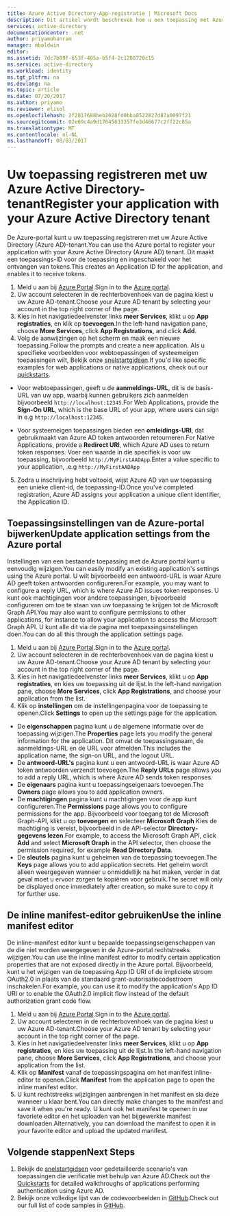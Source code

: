 ```yaml
---
title: Azure Active Directory-App-registratie | Microsoft Docs
description: Dit artikel wordt beschreven hoe u een toepassing met Azure Active Directory registreren met de Azure-portal
services: active-directory
documentationcenter: .net
author: priyamohanram
manager: mbaldwin
editor: 
ms.assetid: 7dc7b89f-653f-405a-b5f4-2c1288720c15
ms.service: active-directory
ms.workload: identity
ms.tgt_pltfrm: na
ms.devlang: na
ms.topic: article
ms.date: 07/20/2017
ms.author: priyamo
ms.reviewer: elisol
ms.openlocfilehash: 2f2817688beb2028fd0bba8522827d87a0097f21
ms.sourcegitcommit: 02e69c4a9d17645633357fe3d46677c2ff22c85a
ms.translationtype: MT
ms.contentlocale: nl-NL
ms.lasthandoff: 08/03/2017
---
```

# <a name="register-your-application-with-your-azure-active-directory-tenant"></a><span data-ttu-id="39ab0-103">Uw toepassing registreren met uw Azure Active Directory-tenant</span><span class="sxs-lookup"><span data-stu-id="39ab0-103">Register your application with your Azure Active Directory tenant</span></span>

<span data-ttu-id="39ab0-104">De Azure-portal kunt u uw toepassing registreren met uw Azure Active Directory (Azure AD)-tenant.</span><span class="sxs-lookup"><span data-stu-id="39ab0-104">You can use the Azure portal to register your application with your Azure Active Directory (Azure AD) tenant.</span></span> <span data-ttu-id="39ab0-105">Dit maakt een toepassings-ID voor de toepassing en ingeschakeld voor het ontvangen van tokens.</span><span class="sxs-lookup"><span data-stu-id="39ab0-105">This creates an Application ID for the application, and enables it to receive tokens.</span></span>

1. <span data-ttu-id="39ab0-106">Meld u aan bij [Azure Portal](https://portal.azure.com).</span><span class="sxs-lookup"><span data-stu-id="39ab0-106">Sign in to the [Azure portal](https://portal.azure.com).</span></span>
2. <span data-ttu-id="39ab0-107">Uw account selecteren in de rechterbovenhoek van de pagina kiest u uw Azure AD-tenant.</span><span class="sxs-lookup"><span data-stu-id="39ab0-107">Choose your Azure AD tenant by selecting your account in the top right corner of the page.</span></span>
3. <span data-ttu-id="39ab0-108">Kies in het navigatiedeelvenster links **meer Services**, klikt u op **App registraties**, en klik op **toevoegen**.</span><span class="sxs-lookup"><span data-stu-id="39ab0-108">In the left-hand navigation pane, choose **More Services**, click **App Registrations**, and click **Add**.</span></span>
4. <span data-ttu-id="39ab0-109">Volg de aanwijzingen op het scherm en maak een nieuwe toepassing.</span><span class="sxs-lookup"><span data-stu-id="39ab0-109">Follow the prompts and create a new application.</span></span> <span data-ttu-id="39ab0-110">Als u specifieke voorbeelden voor webtoepassingen of systeemeigen toepassingen wilt, Bekijk onze [snelstartgidsen](active-directory-developers-guide.md).</span><span class="sxs-lookup"><span data-stu-id="39ab0-110">If you'd like specific examples for web applications or native applications, check out our [quickstarts](active-directory-developers-guide.md).</span></span>
  * <span data-ttu-id="39ab0-111">Voor webtoepassingen, geeft u de **aanmeldings-URL**, dit is de basis-URL van uw app, waarbij kunnen gebruikers zich aanmelden bijvoorbeeld `http://localhost:12345`.</span><span class="sxs-lookup"><span data-stu-id="39ab0-111">For Web Applications, provide the **Sign-On URL**, which is the base URL of your app, where users can sign in e.g `http://localhost:12345`.</span></span>
<!--TODO: add once App ID URI is configurable: The **App ID URI** is a unique identifier for your application. The convention is to use `https://<tenant-domain>/<app-name>`, e.g. `https://contoso.onmicrosoft.com/my-first-aad-app`-->
  * <span data-ttu-id="39ab0-112">Voor systeemeigen toepassingen bieden een **omleidings-URI**, dat gebruikmaakt van Azure AD token antwoorden retourneren.</span><span class="sxs-lookup"><span data-stu-id="39ab0-112">For Native Applications, provide a **Redirect URI**, which Azure AD uses to return token responses.</span></span> <span data-ttu-id="39ab0-113">Voer een waarde in die specifiek is voor uw toepassing, bijvoorbeeld `http://MyFirstAADApp`.</span><span class="sxs-lookup"><span data-stu-id="39ab0-113">Enter a value specific to your application, .e.g `http://MyFirstAADApp`</span></span>
5. <span data-ttu-id="39ab0-114">Zodra u inschrijving hebt voltooid, wijst Azure AD van uw toepassing een unieke client-id, de toepassing-ID.</span><span class="sxs-lookup"><span data-stu-id="39ab0-114">Once you've completed registration, Azure AD assigns your application a unique client identifier, the Application ID.</span></span>

## <a name="update-application-settings-from-the-azure-portal"></a><span data-ttu-id="39ab0-115">Toepassingsinstellingen van de Azure-portal bijwerken</span><span class="sxs-lookup"><span data-stu-id="39ab0-115">Update application settings from the Azure portal</span></span>

<span data-ttu-id="39ab0-116">Instellingen van een bestaande toepassing met de Azure portal kunt u eenvoudig wijzigen.</span><span class="sxs-lookup"><span data-stu-id="39ab0-116">You can easily modify an existing application's settings using the Azure portal.</span></span> <span data-ttu-id="39ab0-117">U wilt bijvoorbeeld een antwoord-URL is waar Azure AD geeft token antwoorden configureren.</span><span class="sxs-lookup"><span data-stu-id="39ab0-117">For example, you may want to configure a reply URL, which is where Azure AD issues token responses.</span></span> <span data-ttu-id="39ab0-118">U kunt ook machtigingen voor andere toepassingen, bijvoorbeeld configureren om toe te staan van uw toepassing te krijgen tot de Microsoft Graph API.</span><span class="sxs-lookup"><span data-stu-id="39ab0-118">You may also want to configure permissions to other applications, for instance to allow your application to access the Microsoft Graph API.</span></span> <span data-ttu-id="39ab0-119">U kunt alle dit via de pagina met toepassingsinstellingen doen.</span><span class="sxs-lookup"><span data-stu-id="39ab0-119">You can do all this through the application settings page.</span></span>

1. <span data-ttu-id="39ab0-120">Meld u aan bij [Azure Portal](https://portal.azure.com).</span><span class="sxs-lookup"><span data-stu-id="39ab0-120">Sign in to the [Azure portal](https://portal.azure.com).</span></span>
2. <span data-ttu-id="39ab0-121">Uw account selecteren in de rechterbovenhoek van de pagina kiest u uw Azure AD-tenant.</span><span class="sxs-lookup"><span data-stu-id="39ab0-121">Choose your Azure AD tenant by selecting your account in the top right corner of the page.</span></span>
3. <span data-ttu-id="39ab0-122">Kies in het navigatiedeelvenster links **meer Services**, klikt u op **App registraties**, en kies uw toepassing uit de lijst.</span><span class="sxs-lookup"><span data-stu-id="39ab0-122">In the left-hand navigation pane, choose **More Services**, click **App Registrations**, and choose your application from the list.</span></span>
4. <span data-ttu-id="39ab0-123">Klik op **instellingen** om de instellingenpagina voor de toepassing te openen.</span><span class="sxs-lookup"><span data-stu-id="39ab0-123">Click **Settings** to open up the settings page for the application.</span></span>
  * <span data-ttu-id="39ab0-124">De **eigenschappen** pagina kunt u de algemene informatie over de toepassing wijzigen.</span><span class="sxs-lookup"><span data-stu-id="39ab0-124">The **Properties** page lets you modify the general information for the application.</span></span> <span data-ttu-id="39ab0-125">Dit omvat de toepassingsnaam, de aanmeldings-URL en de URL voor afmelden.</span><span class="sxs-lookup"><span data-stu-id="39ab0-125">This includes the application name, the sign-on URL, and the logout URL.</span></span>
  * <span data-ttu-id="39ab0-126">De **antwoord-URL's** pagina kunt u een antwoord-URL is waar Azure AD token antwoorden verzendt toevoegen.</span><span class="sxs-lookup"><span data-stu-id="39ab0-126">The **Reply URLs** page allows you to add a reply URL, which is where Azure AD sends token responses.</span></span>
  * <span data-ttu-id="39ab0-127">De **eigenaars** pagina kunt u toepassingseigenaars toevoegen.</span><span class="sxs-lookup"><span data-stu-id="39ab0-127">The **Owners** page allows you to add application owners.</span></span>
  * <span data-ttu-id="39ab0-128">De **machtigingen** pagina kunt u machtigingen voor de app kunt configureren.</span><span class="sxs-lookup"><span data-stu-id="39ab0-128">The **Permissions** page allows you to configure permissions for the app.</span></span> <span data-ttu-id="39ab0-129">Bijvoorbeeld voor toegang tot de Microsoft Graph-API, klikt u op **toevoegen** en selecteer **Microsoft Graph** Kies de machtiging is vereist, bijvoorbeeld in de API-selector **Directory-gegevens lezen**.</span><span class="sxs-lookup"><span data-stu-id="39ab0-129">For example, to access the Microsoft Graph API, click **Add** and select **Microsoft Graph** in the API selector, then choose the permission required, for example **Read Directory Data**.</span></span>
  * <span data-ttu-id="39ab0-130">De **sleutels** pagina kunt u geheimen van de toepassing toevoegen.</span><span class="sxs-lookup"><span data-stu-id="39ab0-130">The **Keys** page allows you to add application secrets.</span></span> <span data-ttu-id="39ab0-131">Het geheim wordt alleen weergegeven wanneer u onmiddellijk na het maken, verder in dat geval moet u ervoor zorgen te kopiëren voor gebruik.</span><span class="sxs-lookup"><span data-stu-id="39ab0-131">The secret will only be displayed once immediately after creation, so make sure to copy it for further use.</span></span>

## <a name="use-the-inline-manifest-editor"></a><span data-ttu-id="39ab0-132">De inline manifest-editor gebruiken</span><span class="sxs-lookup"><span data-stu-id="39ab0-132">Use the inline manifest editor</span></span>

<span data-ttu-id="39ab0-133">De inline-manifest editor kunt u bepaalde toepassingseigenschappen van de die niet worden weergegeven in de Azure-portal rechtstreeks wijzigen.</span><span class="sxs-lookup"><span data-stu-id="39ab0-133">You can use the inline manifest editor to modify certain application properties that are not exposed directly in the Azure portal.</span></span> <span data-ttu-id="39ab0-134">Bijvoorbeeld, kunt u het wijzigen van de toepassing App ID URI of de impliciete stroom OAuth2.0 in plaats van de standaard grant-autorisatiecodestroom inschakelen.</span><span class="sxs-lookup"><span data-stu-id="39ab0-134">For example, you can use it to modify the application's App ID URI or to enable the OAuth2.0 implicit flow instead of the default authorization grant code flow.</span></span>

1. <span data-ttu-id="39ab0-135">Meld u aan bij [Azure Portal](https://portal.azure.com).</span><span class="sxs-lookup"><span data-stu-id="39ab0-135">Sign in to the [Azure portal](https://portal.azure.com).</span></span>
2. <span data-ttu-id="39ab0-136">Uw account selecteren in de rechterbovenhoek van de pagina kiest u uw Azure AD-tenant.</span><span class="sxs-lookup"><span data-stu-id="39ab0-136">Choose your Azure AD tenant by selecting your account in the top right corner of the page.</span></span>
3. <span data-ttu-id="39ab0-137">Kies in het navigatiedeelvenster links **meer Services**, klikt u op **App registraties**, en kies uw toepassing uit de lijst.</span><span class="sxs-lookup"><span data-stu-id="39ab0-137">In the left-hand navigation pane, choose **More Services**, click **App Registrations**, and choose your application from the list.</span></span>
4. <span data-ttu-id="39ab0-138">Klik op **Manifest** vanaf de toepassingspagina om het manifest inline-editor te openen.</span><span class="sxs-lookup"><span data-stu-id="39ab0-138">Click **Manifest** from the application page to open the inline manifest editor.</span></span>
5. <span data-ttu-id="39ab0-139">U kunt rechtstreeks wijzigingen aanbrengen in het manifest en sla deze wanneer u klaar bent.</span><span class="sxs-lookup"><span data-stu-id="39ab0-139">You can directly make changes to the manifest and save it when you're ready.</span></span> <span data-ttu-id="39ab0-140">U kunt ook het manifest te openen in uw favoriete editor en het uploaden van het bijgewerkte manifest downloaden.</span><span class="sxs-lookup"><span data-stu-id="39ab0-140">Alternatively, you can download the manifest to open it in your favorite editor and upload the updated manifest.</span></span>

## <a name="next-steps"></a><span data-ttu-id="39ab0-141">Volgende stappen</span><span class="sxs-lookup"><span data-stu-id="39ab0-141">Next Steps</span></span>

1. <span data-ttu-id="39ab0-142">Bekijk de [snelstartgidsen](active-directory-developers-guide.md) voor gedetailleerde scenario's van toepassingen die verificatie met behulp van Azure AD.</span><span class="sxs-lookup"><span data-stu-id="39ab0-142">Check out the [Quickstarts](active-directory-developers-guide.md) for detailed walkthroughs of applications performing authentication using Azure AD.</span></span>
2. <span data-ttu-id="39ab0-143">Bekijk onze volledige lijst van de codevoorbeelden in [GitHub](https://github.com/azure-samples).</span><span class="sxs-lookup"><span data-stu-id="39ab0-143">Check out our full list of code samples in [GitHub](https://github.com/azure-samples).</span></span>
